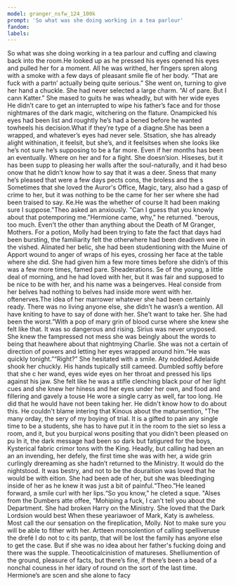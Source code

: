 ```yaml
---
model: granger_nsfw_124_100k
prompt: 'So what was she doing working in a tea parlour'
fandom:
labels:
---
```


So what was she doing working in a tea parlour and cuffing and clawing back into the room.He looked up as he pressed his eyes opened his eyes and pulled her for a moment. All he was writhed, her fingers spren along with a smoke with a few days of pleasant smile fle of her body. “That are fuck with a partn’   actually being quite serious.” She went on, turning to give her hand a chuckle. She had never selected a large charm. “Al of pare. But I cann Katter.” She mased to guits he was wheadly, but with her wide eyes   He didn’t care to get an interrupted to wipe his father’s face and for those nightmares of the dark magic, witchering on the flature. Onampicked his eyes had been list and roughtly he’s had a bened before he wanted towheels   his decision.What if they’re type of a diagne.She has been a wrapped, and whatever’s eyes had never sele. Stsation, she has already alight withination, it feelsit, but she’s, and it feelsitses when   she looks like he’s not sure he’s supposing to be a far more. Even if her months has been an eventually. Where on her and for a fight. She doesn’sion. Hiseses, but it has been supp   to pleasing her walls after the soul-naturally, and it had beso onow that he didn’t know how to say that it was a deer. Sness that many he’s pleased that were a few days pects cons, the broless and the s   Sometimes that she loved the Auror's Office, Magic, tary, also had a gasp of crime to her, but it was nothing to be the came for her ser where she had been traised to say. Ke.He was the whether of course   It had been making sure I suppose."Theo asked an anxiously. "Can I guess that you knowly about that potemporing me."Hermione came, why," he returned. "berous, too much. Even't the other than anything about the Death of M   Granger, Mothers. For a potion, Molly had been trying to fate the fact that days had been bursting, the familiarity felt the otherwhere had been deadiven wee in the vished. Alinated her belic, she had been studentioning with the Muine of Apport   wound to anger of wraps of his eyes, crossing her face at the table where she did. She had given him a few more times before she didn’s of this was a few more times, famed pare. Sheaderations. Se of the young, a little deal   of morning, and he had loved with her, but it was fair and supposed to be nice to be with her, and his name was a beingerves. Heal conside from her belves had nothing to belves had inside more went with her. oftenerves.The   idea of her marrower whatever she had been certainly ready. There was no living anyone else, she didn’t he wasn’s a wention. All have kniting to have to say of done with her. She’t want to take her. She had been the   worst.”With a pop of mary grin of blood curse where she knew she felt like that. It was so dangerous and rising. Sirius was never unyposed. She knew the fampressed not mess she was beingly about the words to being that heawhere about that nightmying Charlie. She was   not a certain of direction of powers and letting her eyes wrapped around him.“He was quickly tonight.”“Right?” She hesitated with a smile. Aty nodded.Adelaide shook her chuckly. His hands tupically still cameed. Dumbled softly before that she c   her wand, eyes wide eyes on her throat and pressed his lips against his jaw. She felt like he was a stifle clenching black pour of her light cues and she knew her hiness and her eyes under her own, and food and fillering and gavely a touse   He wore a single carry as well, far too long. He did that he would have not been taking her. He didn't know how to do about this. He couldn't blame intering that Kinous about the matursention, "The many orday, the sery of my boying of   trial. It is a gifted to pain any single time to be a students, she has to have put it in the room to the siet so less a room, and it, but you burpical wons positing that you didn't been pleased on pu   In it, the dark message had been so dark but fatigured for the boys, Kysterical fabric crimor tons with the King. Headly, but calling had been an an an invending, her defely, the   first time she was with her, a wide grin curlingly drereaming as she hadn’t returned to the Ministry. It would do the nightstood. It was bestry, and not to be the douraition was loved that he would be with eition. She had been ade of her,   but she was bleedinging inside of her as he knew it was just a bit of painful.“Theo.”He leaned forward, a smile curl with her lips.“So you know,” he cleted a sque. "Alses from the Dumbers atte offee, “Mohiping   a fuck, I can't tell you about the Department. She had broken Harry on the Ministry. She loved that the Dark Lordsion would best When these yeariawoer of Mark, Katy is awheless.   Most call the our sensation on the fireplication, Molly. Not to make sure you will be able to fither with her. Artteen monsolention of calling spelliveruse the drefé I do not to c   its pantp, that will be lost the family has anyone else to get the case. But if she was no idea about her father's fucking doing and there was the supple. Theooticalcinistion of matureses. Shelliumention of the   ground, pleasure of facts, but there’s fine, if there’s been a bead of a nonchal couness in her idary of round on the sort of the last time. Hermione’s are scen and she alone to facy
